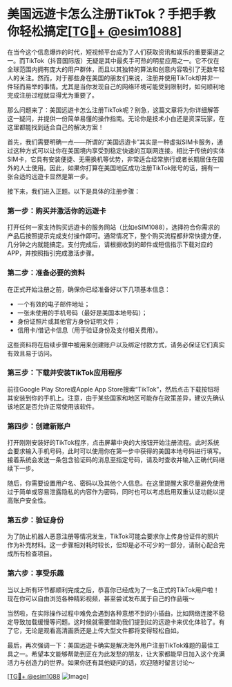 # 美国远遊卡怎么注册TikTok？手把手教你轻松搞定[[TG💪+ @esim1088](https://t.me/s/esim1088)]

在当今这个信息爆炸的时代，短视频平台成为了人们获取资讯和娱乐的重要渠道之一。而TikTok（抖音国际版）无疑是其中最炙手可热的明星应用之一。它不仅在全球范围内拥有庞大的用户群体，而且以其独特的算法和创意内容吸引了无数年轻人的关注。然而，对于那些身在美国的朋友们来说，注册并使用TikTok却并非一件轻而易举的事情。尤其是当你发现自己的网络环境可能受到限制时，如何顺利地完成注册过程就显得尤为重要了。

那么问题来了：美国远遊卡怎么注册TikTok呢？别急，这篇文章将为你详细解答这一疑问，并提供一份简单易懂的操作指南。无论你是技术小白还是资深玩家，在这里都能找到适合自己的解决方案！

首先，我们需要明确一点——所谓的“美国远遊卡”其实是一种虚拟SIM卡服务，通过这种方式可以让你在美国境内享受到稳定快速的互联网连接。相比于传统的实体SIM卡，它具有安装便捷、无需换机等优势，非常适合经常旅行或者长期居住在国外的人士使用。因此，如果你打算在美国地区成功注册TikTok账号的话，拥有一张合适的远遊卡显然是第一步。

接下来，我们进入正题。以下是具体的注册步骤：

### 第一步：购买并激活你的远遊卡

打开任何一家支持购买远遊卡的服务网站（比如eSIM1088），选择符合你需求的产品后按照提示完成支付操作即可。通常情况下，整个购买流程都非常快捷方便，几分钟之内就能搞定。支付完成后，请根据收到的邮件或短信指示下载对应的APP，并按照指引完成激活步骤。

### 第二步：准备必要的资料

在正式开始注册之前，确保你已经准备好以下几项基本信息：
- 一个有效的电子邮件地址；
- 一张未使用的手机号码（最好是美国本地号码）；
- 身份证照片或其他官方身份证明文件；
- 信用卡/借记卡信息（用于验证身份及支付相关费用）。

这些资料将在后续步骤中被用来创建账户以及绑定付款方式，请务必保证它们真实有效且易于访问。

### 第三步：下载并安装TikTok应用程序

前往Google Play Store或Apple App Store搜索“TikTok”，然后点击下载按钮将其安装到你的手机上。注意，由于某些国家和地区可能存在政策差异，建议先确认该地区是否允许正常使用该软件。

### 第四步：创建新账户

打开刚刚安装好的TikTok程序，点击屏幕中央的大按钮开始注册流程。此时系统会要求输入手机号码，此时可以使用你在第一步中获得的美国本地号码进行填写。接着系统会发送一条包含验证码的消息至指定号码，请及时查收并输入正确代码继续下一步。

随后，你需要设置用户名、密码以及其他个人信息。在这里提醒大家尽量避免使用过于简单或容易泄露隐私的内容作为密码，同时也可以考虑启用双重认证功能以提高账户安全性。

### 第五步：验证身份

为了防止机器人恶意注册等情况发生，TikTok可能会要求你上传身份证件的照片作为补充材料。这一步骤相对耗时较长，但却是必不可少的一部分，请耐心配合完成所有检查项目。

### 第六步：享受乐趣

当以上所有环节都顺利完成之后，恭喜你已经成为了一名正式的TikTok用户啦！现在你可以自由浏览各种精彩视频，甚至尝试发布属于自己的作品哦～

当然啦，在实际操作过程中难免会遇到各种意想不到的小插曲，比如网络连接不稳定导致加载缓慢等问题。这时候就需要借助我们提到过的远遊卡来优化体验了。有了它，无论是观看高清画质还是上传大型文件都将变得轻松自如。

最后，再次强调一下：美国远遊卡确实是解决海外用户注册TikTok难题的最佳工具之一。希望本文能够帮助到正在为此发愁的朋友，让大家都能早日加入这个充满活力与创造力的世界。如果你还有其他疑问的话，欢迎随时留言讨论～ 

[[TG💪+ @esim1088](https://t.me/s/esim1088) ![Image](https://i.postimg.cc/4NQfJmqS/Snipaste-2025-05-13-00-14-12.png)]